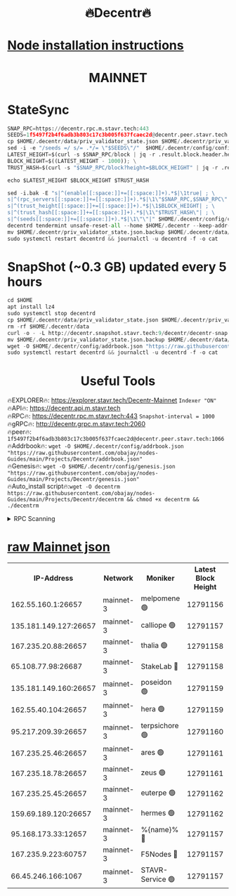 <h1 align="center"> 🔥Decentr🔥</h1>

[Node installation instructions](https://github.com/obajay/nodes-Guides/tree/main/Projects/Decentr)
=
<h1 align="center"> MAINNET</h1>

# StateSync
```python
SNAP_RPC=https://decentr.rpc.m.stavr.tech:443
SEEDS=1f5497f2b4f6adb3b803c17c3b005f637fcaec2d@decentr.peer.stavr.tech:1066
cp $HOME/.decentr/data/priv_validator_state.json $HOME/.decentr/priv_validator_state.json.backup
sed -i -e "/seeds =/ s/= .*/= \"$SEEDS\"/"  $HOME/.decentr/config/config.toml
LATEST_HEIGHT=$(curl -s $SNAP_RPC/block | jq -r .result.block.header.height); \
BLOCK_HEIGHT=$((LATEST_HEIGHT - 1000)); \
TRUST_HASH=$(curl -s "$SNAP_RPC/block?height=$BLOCK_HEIGHT" | jq -r .result.block_id.hash)

echo $LATEST_HEIGHT $BLOCK_HEIGHT $TRUST_HASH

sed -i.bak -E "s|^(enable[[:space:]]+=[[:space:]]+).*$|\1true| ; \
s|^(rpc_servers[[:space:]]+=[[:space:]]+).*$|\1\"$SNAP_RPC,$SNAP_RPC\"| ; \
s|^(trust_height[[:space:]]+=[[:space:]]+).*$|\1$BLOCK_HEIGHT| ; \
s|^(trust_hash[[:space:]]+=[[:space:]]+).*$|\1\"$TRUST_HASH\"| ; \
s|^(seeds[[:space:]]+=[[:space:]]+).*$|\1\"\"|" $HOME/.decentr/config/config.toml
decentrd tendermint unsafe-reset-all --home $HOME/.decentr --keep-addr-book
mv $HOME/.decentr/priv_validator_state.json.backup $HOME/.decentr/data/priv_validator_state.json
sudo systemctl restart decentrd && journalctl -u decentrd -f -o cat
```
# SnapShot (~0.3 GB) updated every 5 hours
```python
cd $HOME
apt install lz4
sudo systemctl stop decentrd
cp $HOME/.decentr/data/priv_validator_state.json $HOME/.decentr/priv_validator_state.json.backup
rm -rf $HOME/.decentr/data
curl -o - -L http://decentr.snapshot.stavr.tech:9/decentr/decentr-snap.tar.lz4 | lz4 -c -d - | tar -x -C $HOME/.decentr --strip-components 2
mv $HOME/.decentr/priv_validator_state.json.backup $HOME/.decentr/data/priv_validator_state.json
wget -O $HOME/.decentr/config/addrbook.json "https://raw.githubusercontent.com/obajay/nodes-Guides/main/Projects/Decentr/addrbook.json"
sudo systemctl restart decentrd && journalctl -u decentrd -f -o cat
```

 <h1 align="center"> Useful Tools</h1>

🔥EXPLORER🔥:     https://explorer.stavr.tech/Decentr-Mainnet        `Indexer "ON"` \
🔥API🔥:          https://decentr.api.m.stavr.tech \
🔥RPC🔥:          https://decentr.rpc.m.stavr.tech:443              `Snapshot-interval = 1000` \
🔥gRPC🔥:         http://decentr.grpc.m.stavr.tech:2060 \
🔥peer🔥:         `1f5497f2b4f6adb3b803c17c3b005f637fcaec2d@decentr.peer.stavr.tech:1066` \
🔥Addrbook🔥:  `wget -O $HOME/.decentr/config/addrbook.json "https://raw.githubusercontent.com/obajay/nodes-Guides/main/Projects/Decentr/addrbook.json"` \
🔥Genesis🔥:  `wget -O $HOME/.decentr/config/genesis.json "https://raw.githubusercontent.com/obajay/nodes-Guides/main/Projects/Decentr/genesis.json"` \
🔥Auto_install script🔥:`wget -O decentrm https://raw.githubusercontent.com/obajay/nodes-Guides/main/Projects/Decentr/decentrm && chmod +x decentrm && ./decentrm`

<details>
<summary>RPC Scanning</summary>

<h2 align="center"> We scan nodes in real time every 4 hours. And we provide the final result of RPC endpoints.
We cannot influence the operation of these nodes in any way. </h2>


```python
If Voting Power is higher than 0 --> then the Node is a validator of the network and may be subject to attack and be a potential threat to the chain.
```
```python
We marked such validators with a red symbol
```

</details>

[raw Mainnet json](https://rpc-check.decentrm.stavr.tech/decentrm/rpc-decentrm-result.json)
=



<table><tr><th>IP-Address</th><th>Network</th><th>Moniker</th><th>Latest Block Height</th><th>Earliest Block Height</th><th>Catching Up</th><th>Tx Index</th><th>Voting Power</th><th>Scan Time</th></tr><tr><td>162.55.160.1:26657</td><td>mainnet-3</td><td>melpomene 🟢</td><td>12791156</td><td>1688950</td><td>False</td><td>on</td><td>0</td><td>2024-02-08T04:03:37.377809094UTC</td></tr><tr><td>135.181.149.127:26657</td><td>mainnet-3</td><td>calliope 🟢</td><td>12791157</td><td>1688950</td><td>False</td><td>on</td><td>0</td><td>2024-02-08T04:03:39.784934576UTC</td></tr><tr><td>167.235.20.88:26657</td><td>mainnet-3</td><td>thalia 🟢</td><td>12791158</td><td>1688950</td><td>False</td><td>on</td><td>0</td><td>2024-02-08T04:03:45.676246739UTC</td></tr><tr><td>65.108.77.98:26687</td><td>mainnet-3</td><td>StakeLab 🔴</td><td>12791158</td><td>1688950</td><td>False</td><td>on</td><td>5640108</td><td>2024-02-08T04:03:46.047825003UTC</td></tr><tr><td>135.181.149.160:26657</td><td>mainnet-3</td><td>poseidon 🟢</td><td>12791159</td><td>1688950</td><td>False</td><td>on</td><td>0</td><td>2024-02-08T04:03:50.877829283UTC</td></tr><tr><td>162.55.40.104:26657</td><td>mainnet-3</td><td>hera 🟢</td><td>12791159</td><td>1688950</td><td>False</td><td>on</td><td>0</td><td>2024-02-08T04:03:53.158875251UTC</td></tr><tr><td>95.217.209.39:26657</td><td>mainnet-3</td><td>terpsichore 🟢</td><td>12791160</td><td>1688950</td><td>False</td><td>on</td><td>0</td><td>2024-02-08T04:03:59.695371473UTC</td></tr><tr><td>167.235.25.46:26657</td><td>mainnet-3</td><td>ares 🟢</td><td>12791161</td><td>1688950</td><td>False</td><td>on</td><td>0</td><td>2024-02-08T04:04:02.049676248UTC</td></tr><tr><td>167.235.18.78:26657</td><td>mainnet-3</td><td>zeus 🟢</td><td>12791161</td><td>1688950</td><td>False</td><td>on</td><td>0</td><td>2024-02-08T04:04:04.312943481UTC</td></tr><tr><td>167.235.25.45:26657</td><td>mainnet-3</td><td>euterpe 🟢</td><td>12791162</td><td>1688950</td><td>False</td><td>on</td><td>0</td><td>2024-02-08T04:04:06.687378705UTC</td></tr><tr><td>159.69.189.120:26657</td><td>mainnet-3</td><td>hermes 🟢</td><td>12791162</td><td>1688950</td><td>False</td><td>on</td><td>0</td><td>2024-02-08T04:04:08.992219592UTC</td></tr><tr><td>95.168.173.33:12657</td><td>mainnet-3</td><td>%{name}% 🔴</td><td>12791157</td><td>8964001</td><td>False</td><td>on</td><td>4263305</td><td>2024-02-08T04:03:41.070270716UTC</td></tr><tr><td>167.235.9.223:60757</td><td>mainnet-3</td><td>F5Nodes 🔴</td><td>12791157</td><td>12380001</td><td>False</td><td>off</td><td>562</td><td>2024-02-08T04:03:41.309183331UTC</td></tr><tr><td>66.45.246.166:1067</td><td>mainnet-3</td><td>STAVR-Service 🟢</td><td>12791157</td><td>12789001</td><td>False</td><td>on</td><td>0</td><td>2024-02-08T04:03:40.483672053UTC</td></tr></table>
